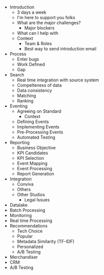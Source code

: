   * Introduction
    * 3 days a week
    * I'm here to support you folks
    * What are the major challenges?
      * Major blockers
    * What can I help with
    * Context
      * Team & Roles
      * Best way to send introduction email
  * Process
    * Enter bugs
    * Work Defined
    * Gap
  * Search
    * Real time integration with source system
    * Compelteness of data
    * Data consistency
    * Matching
    * Ranking
  * Eventing
    * Agreeing on Standard
      * Context
    * Defining Events
    * Implementing Events
    * Pre-Processing Events
    * Automated Testing
  * Reporting
    * Business Objective
    * KPI Candidates
    * KPI Selection
    * Event Mapping
    * Event Processing
    * Report Generation
  * Integration
    * Conviva
    * Others
    * Other Studios
      * Legal Issues
  * Datalake
  * Batch Processing
  * Monitoring
  * Real time Processing
  * Recommendations
    * Tech Choice
    * Popular
    * Metadata Similarity (TF-IDF)
    * Personalized
    * A/B Testing
  * Merchandiser
  * CRM
  * A/B Testing

